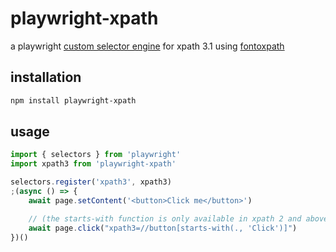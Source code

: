 # playwright-xpath

a playwright [custom selector engine](https://playwright.dev/docs/extensibility#custom-selector-engines) for xpath 3.1 using [fontoxpath](https://github.com/FontoXML/fontoxpath)

## installation

```bash
npm install playwright-xpath
```

## usage

```ts
import { selectors } from 'playwright'
import xpath3 from 'playwright-xpath'

selectors.register('xpath3', xpath3)
;(async () => {
    await page.setContent('<button>Click me</button>')

    // (the starts-with function is only available in xpath 2 and above)
    await page.click("xpath3=//button[starts-with(., 'Click')]")
})()
```
